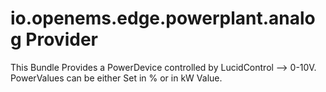 # io.openems.edge.powerplant.analog Provider

This Bundle Provides a PowerDevice controlled by LucidControl --> 0-10V.
PowerValues can be either Set in % or in kW Value.


